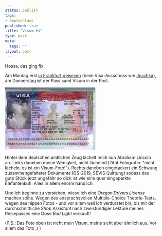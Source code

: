 ```yaml
--- 
status: publish
tags: 
- Deutschland
published: true
title: "Visum #4"
type: post
meta: 
  tags: ""
layout: post
---
```

Hossa, das ging fix.

Am Montag erst <a href="http://fredericiana.de/archives/2005/06/13/visa-interview-3/">in Frankfurt gewesen</a> (beim Visa-Ausschuss wie <a href="http://www.politikerscreen.de/lexikon/lexikon_detail.asp?ID=1124">Joschka</a>), am Donnerstag ist der Pass samt Visum in der Post.

<img src='/media/wp/050616visausa.jpg' alt='USA-Visum. Nicht meins, aber meins sieht so &Atilde;&curren;hnlich aus.' class="centered" />

Hinter dem deutschen amtlichen Zeug lächelt mich nun Abraham Lincoln an. Links daneben meine Wenigkeit, nicht lächelnd (Zitat Fotografin: "nicht lächeln, es ist ein Visum-Foto!"). Rechts daneben eingetackert ein Schwung zusammengefalteter Dokumente (DS-2019, SEVIS Quittung) sodass das gute Stück jetzt ungefähr so dick ist wie eine quer eingeparkte Elefantenkuh. Alles in allem enorm handlich.

Und ich beginne zu verstehen, wieso ich eine <em>Oregon Drivers License</em> machen sollte. Wegen des anspruchsvollen Multiple-Choice Theorie-Tests, wegen des hippen Fotos - und vor allem weil ich verdurstet bin, bis mir der durchschnittliche <em>Shop Assistant</em> nach zweistündiger Lektüre meines Reisepasses eine Dose <em>Bud Light</em> verkauft!

(P.S.: Das Foto oben ist nicht mein Visum, meins sieht aber ähnlich aus. Vor allem das Foto ;) )
